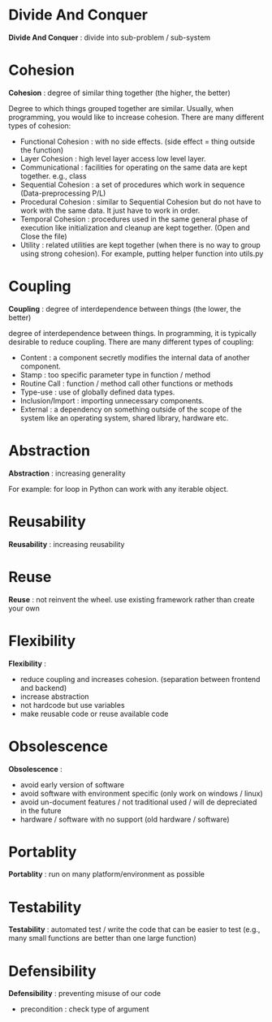 # Divide And Conquer

**Divide And Conquer** : divide into sub-problem / sub-system

# Cohesion

**Cohesion** : degree of similar thing together (the higher, the better)

Degree to which things grouped together are similar. Usually, when programming, you would like to increase cohesion. There are many different types of cohesion:

- Functional Cohesion : with no side effects. (side effect = thing outside the function)
- Layer Cohesion : high level layer access low level layer.
- Communicational : facilities for operating on the same data are kept together. e.g., class
- Sequential Cohesion : a set of procedures which work in sequence (Data-preprocessing P/L)
- Procedural Cohesion : similar to Sequential Cohesion but do not have to work with the same data. It just have to work in order.
- Temporal Cohesion : procedures used in the same general phase of execution like initialization and cleanup are kept together. (Open and Close the file)
- Utility : related utilities are kept together (when there is no way to group using strong cohesion). For example, putting helper function into utils.py

# Coupling

**Coupling** : degree of interdependence between things (the lower, the better)

degree of interdependence between things. In programming, it is typically desirable to reduce coupling. There are many different types of coupling:

- Content : a component secretly modifies the internal data of another component.
- Stamp : too specific parameter type in function / method
- Routine Call : function / method call other functions or methods
- Type-use : use of globally defined data types.
- Inclusion/Import : importing unnecessary components.
- External : a dependency on something outside of the scope of the system like an operating system, shared library, hardware etc.

# Abstraction

**Abstraction** : increasing generality

For example: for loop in Python can work with any iterable object.

# Reusability

**Reusability** : increasing reusability

# Reuse

**Reuse** : not reinvent the wheel. use existing framework rather than create your own

# Flexibility

**Flexibility** :

- reduce coupling and increases cohesion. (separation between frontend and backend)
- increase abstraction
- not hardcode but use variables
- make reusable code or reuse available code

# Obsolescence

**Obsolescence** :

- avoid early version of software
- avoid software with environment specific (only work on windows / linux)
- avoid un-document features / not traditional used / will de depreciated in the future
- hardware / software with no support (old hardware / software)

# Portablity

**Portablity** : run on many platform/environment as possible

# Testability

**Testability** : automated test / write the code that can be easier to test (e.g., many small functions are better than one large function)

# Defensibility

**Defensibility** : preventing misuse of our code

- precondition : check type of argument
